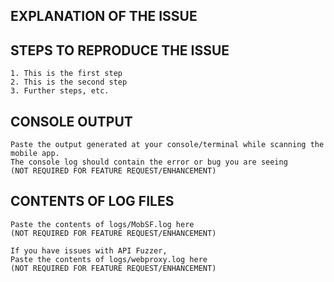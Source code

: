 ## EXPLANATION OF THE ISSUE

<!-- What happens, under which versions, under what conditions, when, and what were you expecting instead. -->

## STEPS TO REPRODUCE THE ISSUE

```
1. This is the first step
2. This is the second step
3. Further steps, etc.
```

## CONSOLE OUTPUT

```
Paste the output generated at your console/terminal while scanning the mobile app.
The console log should contain the error or bug you are seeing
(NOT REQUIRED FOR FEATURE REQUEST/ENHANCEMENT)
```

## CONTENTS OF LOG FILES

```
Paste the contents of logs/MobSF.log here
(NOT REQUIRED FOR FEATURE REQUEST/ENHANCEMENT)
```

```
If you have issues with API Fuzzer,
Paste the contents of logs/webproxy.log here
(NOT REQUIRED FOR FEATURE REQUEST/ENHANCEMENT)
```
<!--
BEFORE POSTING YOUR ISSUE/BUG
- These comments won't show up when you submit the issue.
- GitHub issues ARE NOT FOR SUPPORT! If you have questions, use stackoverflow or https://mobsf.slack.com/
- Installation problems with regards to requirements.txt or VirtualBox in not considered as a MobSF issue.
- Reproduce issue in the latest master and try to add as much detail as possible.
- If you're requesting a new feature/enhancement, explain why you'd like it to be added and it's importance.
- Search this repository (top of the page) for the issue and it has not been fixed or reported already.
- Once you open a bug, you should also provide additional information if requested. 
- Failure to do so in 25 days will result in closure of the bug without further communication.
-->
